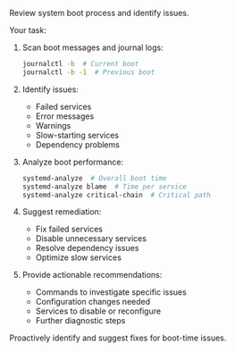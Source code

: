 Review system boot process and identify issues.

Your task:
1. Scan boot messages and journal logs:
   ```bash
   journalctl -b  # Current boot
   journalctl -b -1  # Previous boot
   ```

2. Identify issues:
   - Failed services
   - Error messages
   - Warnings
   - Slow-starting services
   - Dependency problems

3. Analyze boot performance:
   ```bash
   systemd-analyze  # Overall boot time
   systemd-analyze blame  # Time per service
   systemd-analyze critical-chain  # Critical path
   ```

4. Suggest remediation:
   - Fix failed services
   - Disable unnecessary services
   - Resolve dependency issues
   - Optimize slow services

5. Provide actionable recommendations:
   - Commands to investigate specific issues
   - Configuration changes needed
   - Services to disable or reconfigure
   - Further diagnostic steps

Proactively identify and suggest fixes for boot-time issues.
